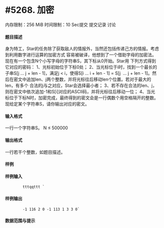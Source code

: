 
# #5268. 加密
内存限制：256 MiB 时间限制：10 Sec提交 提交记录 讨论
#### 题目描述
身为特工，Star的任务除了获取敌人的情报外，当然还包括传递己方的情报。考虑到利用数字进行运算的加密方式
容易被破译，他想到了一个借助字母的加密法。现在有一个包含N个小写字母的字符串S，其下标从0开始。Star用
下列方式得到它对应的密码：
1、光标初始位于下标0处；
2、当光标位于i时，找到一个最长的子串S[j ... j + len - 1]，满足j < i，使得S[i ... i + len - 1] = S[j 
... j + len - 1]。然后在密文中追加len、j两个整数，并将光标往后移动len个位置。若对于最大的len，有多个
合法的j与之对应，Star会选择最小者；
3、若不存在合法的len、j，则在密文中依次追加-1和S[i]对应的ASCII码，并将光标往后移动一位；
4、当光标位于下标N时，加密完成，最终得到的密文会是一行偶数个用空格隔开的整数。
现给定某个字符串S，请你输出对应的密文。


#### 输入格式
一行一个字符串S。
N ≤ 500000


#### 输出格式
一行若干个整数，如题目描述。


#### 样例

#### 样例输入

			tttqqttt `
#### 样例输出

			-1 116 2 0 -1 113 1 3 3 0`
#### 数据范围与提示


